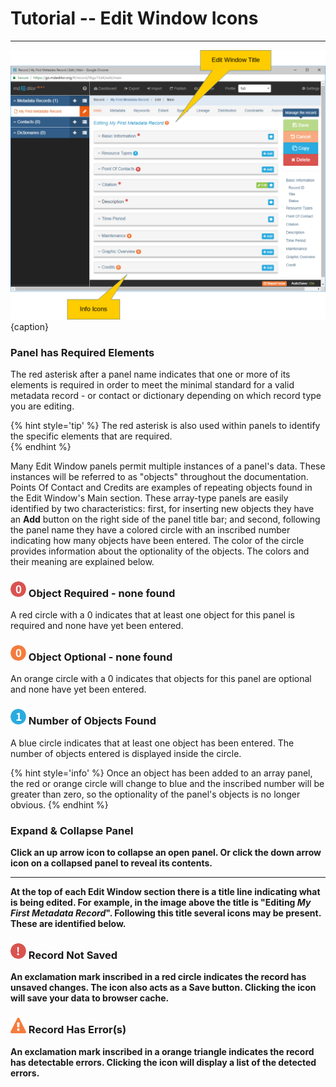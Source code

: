 # Tutorial -- Edit Window Icons
---

![Edit Window Icons](/assets/tutorial/edit-window-icons.png){caption}

### <i class="fa fa-asterisk required"> </i> Panel has Required Elements

The red asterisk after a panel name indicates that one or more of its elements is required in order to meet the minimal standard for a valid metadata record - or contact or dictionary depending on which record type you are editing.  

{% hint style='tip' %}
  The red asterisk is also used within panels to identify the specific elements that are required.  
{% endhint %}

Many <span class="md-window">Edit Window</span> panels permit multiple instances of a panel's data.  These instances will be referred to as "objects" throughout the documentation.  <span class="md-panel">Points Of Contact</span> and <span class="md-panel">Credits</span> are examples of repeating objects found in the <span class="md-window">Edit Window's</span> <span class="md-section">Main</span> section.  These array-type panels are easily identified by two characteristics: first, for inserting new objects they have an <strong class="btn btn-info btn-xs"> <i class="fa fa-plus"> </i> Add</strong> button on the right side of the panel title bar; and second, following the panel name they have a colored circle with an inscribed number indicating how many objects have been entered. The color of the circle provides information about the optionality of the objects.  The colors and their meaning are explained below.

### ![](/assets/bullets/count-red.png) Object Required - none found

A red circle with a 0 indicates that at least one object for this panel is required and none have yet been entered.  

### ![](/assets/bullets/count-orange.png) Object Optional - none found

An orange circle with a 0 indicates that objects for this panel are optional and none have yet been entered.

### ![](/assets/bullets/count-blue.png) Number of Objects Found

A blue circle indicates that at least one object has been entered.  The number of objects entered is displayed inside the circle.  

{% hint style='info' %}
  Once an object has been added to an array panel, the red or orange circle will change to blue and the inscribed number will be greater than zero, so the optionality of the panel's objects is no longer obvious.
{% endhint %}

### <span><strong class="fa fa-angle-down"> <strong class="fa fa-angle-up"> </span> Expand & Collapse Panel

Click an up arrow icon <strong class="fa fa-angle-up"> </strong> to collapse an open panel.  Or click the down arrow icon <i class="fa fa-angle-down"> </i> on a collapsed panel to reveal its contents.

---

At the top of each <span class="md-window">Edit Window</span> section there is a title line indicating what is being edited.  For example, in the image above the title is "Editing *My First Metadata Record*".  Following this title several icons may be present.  These are identified below.

### ![](/assets/bullets/bang-red.png) Record Not Saved

An exclamation mark inscribed in a red circle indicates the record has unsaved changes.  The icon also acts as a <strong class="btn btn-success btn-xs"> <i class="fa fa-floppy-o"> </i> Save</strong> button.  Clicking the icon will save your data to browser cache.

### ![](/assets/bullets/bang-triangle-orange.png) Record Has Error(s)

An exclamation mark inscribed in a orange triangle indicates the record has detectable errors.  Clicking the icon will display a list of the detected errors.
